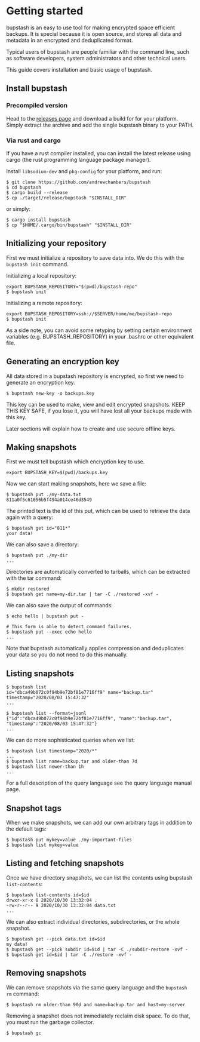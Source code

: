 # Getting started

bupstash is an easy to use tool for making encrypted space efficient backups.
It is special because it is open source, and stores all data and metadata in an encrypted
and deduplicated format.

Typical users of bupstash are people familiar with the command line, such as software developers,
system administrators and other technical users.

This guide covers installation and basic usage of bupstash.

## Install bupstash

### Precompiled version 

Head to the [releases page](https://github.com/andrewchambers/bupstash/releases) and download a
build for for your platform. Simply extract the archive and add the single bupstash binary to
your PATH.

### Via rust and cargo

If you have a rust compiler installed, you can install the latest release
using cargo (the rust programming language package manager).

Install `libsodium-dev` and `pkg-config` for your platform, and run:


```
$ git clone https://github.com/andrewchambers/bupstash
$ cd bupstash
$ cargo build --release
$ cp ./target/release/bupstash "$INSTALL_DIR"
```

or simply:

```
$ cargo install bupstash
$ cp "$HOME/.cargo/bin/bupstash" "$INSTALL_DIR"
```

## Initializing your repository

First we must initialize a repository to save data into.  We do this with the `bupstash init` command.

Initializing a local repository:
```
export BUPSTASH_REPOSITORY="$(pwd)/bupstash-repo"
$ bupstash init
```

Initializing a remote repository:

```
export BUPSTASH_REPOSITORY=ssh://$SERVER/home/me/bupstash-repo
$ bupstash init
```

As a side note, you can avoid some retyping by setting certain environment variables (e.g.
BUPSTASH_REPOSITORY) in your .bashrc or other equivalent file.

## Generating an encryption key

All data stored in a bupstash repository is encrypted, so first we need to generate an encryption key.

```
$ bupstash new-key -o backups.key
```

This key can be used to make, view and edit encrypted snapshots. 
KEEP THIS KEY SAFE, if you lose it, you will have lost all your backups made with this key.

Later sections will explain how to create and use secure offline keys.

## Making snapshots

First we must tell bupstash which encryption key to use.
```
export BUPSTASH_KEY=$(pwd)/backups.key
```

Now we can start making snapshots, here we save a file:

```
$ bupstash put ./my-data.txt
811a0f5c61656b5f494a014ce46d3549
```

The printed text is the id of this put, which can be used 
to retrieve the data again with a query:

```
$ bupstash get id="811*"
your data!
```

We can also save a directory:

```
$ bupstash put ./my-dir
...
```

Directories are automatically converted to tarballs, which can be extracted with the tar command:

```
$ mkdir restored
$ bupstash get name=my-dir.tar | tar -C ./restored -xvf -
```

We can also save the output of commands:

```
$ echo hello | bupstash put -

# This form is able to detect command failures.
$ bupstash put --exec echo hello
...
```

Note that bupstash automatically applies compression and deduplicates your data so you 
do not need to do this manually.

## Listing snapshots

```
$ bupstash list 
id="dbca49b072c0f94b9e72bf81e7716ff9" name="backup.tar" timestamp="2020/08/03 15:47:32"
...
```

```
$ bupstash list --format=jsonl 
{"id":"dbca49b072c0f94b9e72bf81e7716ff9", "name":"backup.tar", "timestamp":"2020/08/03 15:47:32"}
...
```

We can do more sophisticated queries when we list:

```
$ bupstash list timestamp="2020/*"
...
$ bupstash list name=backup.tar and older-than 7d
$ bupstash list newer-than 1h
...
```

For a full description of the query language see the query language manual page.

## Snapshot tags

When we make snapshots, we can add our own arbitrary tags in addition to the default tags:

```
$ bupstash put mykey=value ./my-important-files 
$ bupstash list mykey=value
```

## Listing and fetching snapshots

Once we have directory snapshots, we can list the contents using bupstash `list-contents`:

```
$ bupstash list-contents id=$id
drwxr-xr-x 0 2020/10/30 13:32:04 .
-rw-r--r-- 9 2020/10/30 13:32:04 data.txt
...
```

We can also extract individual directories, subdirectories, or the whole snapshot.

```
$ bupstash get --pick data.txt id=$id
my data!
$ bupstash get --pick subdir id=$id | tar -C ./subdir-restore -xvf -
$ bupstash get id=$id | tar -C ./restore -xvf -
```

## Removing snapshots

We can remove snapshots via the same query language and the `bupstash rm` command:

```
$ bupstash rm older-than 90d and name=backup.tar and host=my-server
```

Removing a snapshot does not immediately reclaim disk space.  To do that, you must run the 
garbage collector.

```
$ bupstash gc
```
